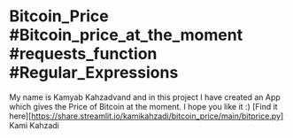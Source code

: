 # Bitcoin_Price #Bitcoin_price_at_the_moment #requests_function #Regular_Expressions
My name is Kamyab Kahzadvand and in this project I have created an App which gives the Price of Bitcoin at the moment.
I hope you like it :)
[Find it here][https://share.streamlit.io/kamikahzadi/bitcoin_price/main/bitprice.py]
Kami Kahzadi
